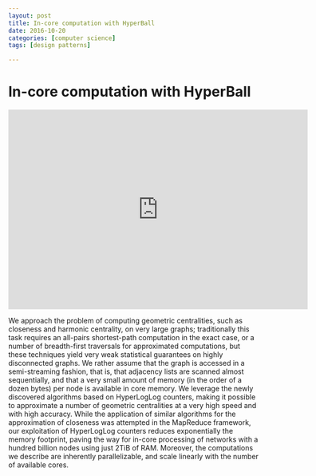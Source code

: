 ```yaml
---
layout: post
title: In-core computation with HyperBall
date: 2016-10-20
categories: [computer science]
tags: [design patterns]

---
```



# In-core computation with HyperBall


<iframe width="600" height="400" src="https://www.youtube.com/embed/YulLuK_xsL0" frameborder="0" allowfullscreen></iframe>

We approach the problem of computing geometric centralities, such as closeness and harmonic centrality, on very large graphs; traditionally this task requires an all-pairs shortest-path computation in the exact case, or a number of breadth-first traversals for approximated computations, but these techniques yield very weak statistical guarantees on highly disconnected graphs. We rather assume that the graph is accessed in a semi-streaming fashion, that is, that adjacency lists are scanned almost sequentially, and that a very small amount of memory (in the order of a dozen bytes) per node is available in core memory. We leverage the newly discovered algorithms based on HyperLogLog counters, making it possible to approximate a number of geometric centralities at a very high speed and with high accuracy. While the application of similar algorithms for the approximation of closeness was attempted in the MapReduce framework, our exploitation of HyperLogLog counters reduces exponentially the memory footprint, paving the way for in-core processing of networks with a hundred billion nodes using just 2TiB of RAM. Moreover, the computations we describe are inherently parallelizable, and scale linearly with the number of available cores.